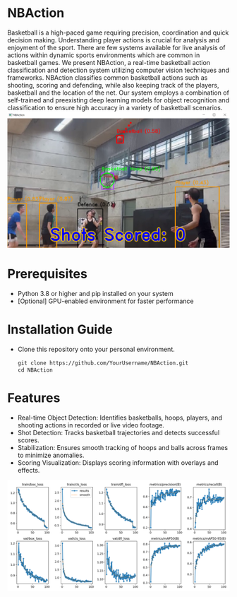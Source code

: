 # NBAction
Basketball is a high-paced game requiring precision, coordination and quick decision making. Understanding player actions is crucial for analysis and enjoyment of the sport. There are few systems available for live analysis of actions within dynamic sports environments which are common in basketball games. We present NBAction, a real-time basketball action classification and detection system utilizing computer vision techniques and frameworks. NBAction classifies common basketball actions such as shooting, scoring and defending, while also keeping track of the players, basketball and the location of the net. Our system employs a combination of self-trained and preexisting deep learning models for object recognition and classification to ensure high accuracy in a variety of basketball scenarios.
![NBAction](https://github.com/lin-simon/NBAction/blob/main/assets/ui.png?raw=true)

# Prerequisites
- Python 3.8 or higher and pip installed on your system
- [Optional] GPU-enabled environment for faster performance

# Installation Guide
- Clone this repository onto your personal environment.
  ```
  git clone https://github.com/YourUsername/NBAction.git
  cd NBAction
  ```

# Features
- Real-time Object Detection: Identifies basketballs, hoops, players, and shooting actions in recorded or live video footage.
- Shot Detection: Tracks basketball trajectories and detects successful scores.
- Stabilization: Ensures smooth tracking of hoops and balls across frames to minimize anomalies.
- Scoring Visualization: Displays scoring information with overlays and effects.

![Results](https://github.com/lin-simon/NBAction/blob/main/assets/results.png?raw=true)
